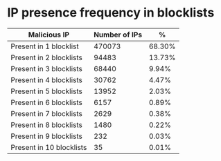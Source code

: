 # IP presence frequency in blocklists
| Malicious IP | Number of IPs | % |
|----|----|----|
| Present in 1 blocklist | 470073 | 68.30% |
| Present in 2 blocklists | 94483 | 13.73% |
| Present in 3 blocklists | 68440 | 9.94% |
| Present in 4 blocklists | 30762 | 4.47% |
| Present in 5 blocklists | 13952 | 2.03% |
| Present in 6 blocklists | 6157 | 0.89% |
| Present in 7 blocklists | 2629 | 0.38% |
| Present in 8 blocklists | 1480 | 0.22% |
| Present in 9 blocklists | 232 | 0.03% |
| Present in 10 blocklists | 35 | 0.01% |
